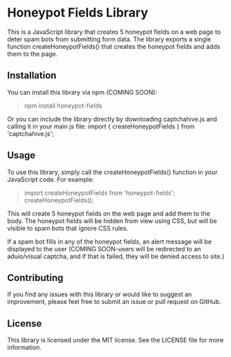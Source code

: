 # Honeypot Fields Library

This is a JavaScript library that creates 5 honeypot fields on a web page to deter spam bots from submitting form data. The library exports a single function createHoneypotFields() that creates the honeypot fields and adds them to the page.

## Installation

You can install this library via npm (COMING SOON):
> npm install honeypot-fields

Or you can include the library directly by downloading captchahive.js and calling it in your main js file:
import { createHoneypotFields } from 'captchahive.js';

## Usage

To use this library, simply call the createHoneypotFields() function in your JavaScript code. For example:

> import createHoneypotFields from 'honeypot-fields';
> createHoneypotFields();

This will create 5 honeypot fields on the web page and add them to the body. The honeypot fields will be hidden from view using CSS, but will be visible to spam bots that ignore CSS rules.

If a spam bot fills in any of the honeypot fields, an alert message will be displayed to the user (COMING SOON-users will be redirected to an aduio/visual captcha, and if that is failed, they will be denied access to site.)

## Contributing

If you find any issues with this library or would like to suggest an improvement, please feel free to submit an issue or pull request on GitHub.

## License

This library is licensed under the MIT license. See the LICENSE file for more information.
